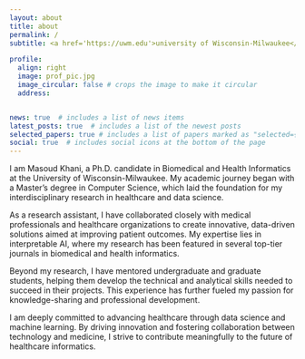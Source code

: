 ```yaml
---
layout: about
title: about
permalink: /
subtitle: <a href='https://uwm.edu'>university of Wisconsin-Milwaukee</a>

profile:
  align: right
  image: prof_pic.jpg
  image_circular: false # crops the image to make it circular
  address: 


news: true  # includes a list of news items
latest_posts: true  # includes a list of the newest posts
selected_papers: true # includes a list of papers marked as "selected={true}"
social: true  # includes social icons at the bottom of the page
---
```


I am Masoud Khani, a Ph.D. candidate in Biomedical and Health Informatics at the University of Wisconsin-Milwaukee. My academic journey began with a Master’s degree in Computer Science, which laid the foundation for my interdisciplinary research in healthcare and data science.

As a research assistant, I have collaborated closely with medical professionals and healthcare organizations to create innovative, data-driven solutions aimed at improving patient outcomes. My expertise lies in interpretable AI, where my research has been featured in several top-tier journals in biomedical and health informatics.

Beyond my research, I have mentored undergraduate and graduate students, helping them develop the technical and analytical skills needed to succeed in their projects. This experience has further fueled my passion for knowledge-sharing and professional development.

I am deeply committed to advancing healthcare through data science and machine learning. By driving innovation and fostering collaboration between technology and medicine, I strive to contribute meaningfully to the future of healthcare informatics.
